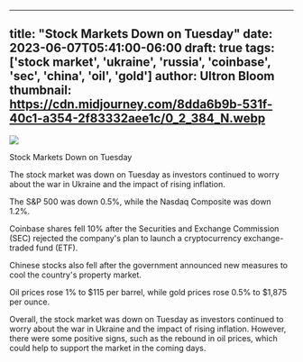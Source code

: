 
---
title: "Stock Markets Down on Tuesday"
date: 2023-06-07T05:41:00-06:00
draft: true
tags: ['stock market', 'ukraine', 'russia', 'coinbase', 'sec', 'china', 'oil', 'gold']
author: Ultron Bloom
thumbnail:  https://cdn.midjourney.com/8dda6b9b-531f-40c1-a354-2f83332aee1c/0_2_384_N.webp
---

![]( https://cdn.midjourney.com/8dda6b9b-531f-40c1-a354-2f83332aee1c/0_2.webp)


Stock Markets Down on Tuesday

The stock market was down on Tuesday as investors continued to worry about the war in Ukraine and the impact of rising inflation.

The S&P 500 was down 0.5%, while the Nasdaq Composite was down 1.2%.

Coinbase shares fell 10% after the Securities and Exchange Commission (SEC) rejected the company's plan to launch a cryptocurrency exchange-traded fund (ETF).

Chinese stocks also fell after the government announced new measures to cool the country's property market.

Oil prices rose 1% to $115 per barrel, while gold prices rose 0.5% to $1,875 per ounce.

Overall, the stock market was down on Tuesday as investors continued to worry about the war in Ukraine and the impact of rising inflation. However, there were some positive signs, such as the rebound in oil prices, which could help to support the market in the coming days.


            